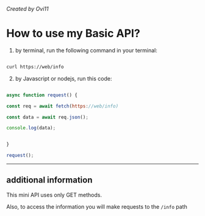 *Created by Ovi11*

# How to use my Basic API?

1. by terminal, run the following command in your terminal:

```bash

curl https://web/info
```

2. by Javascript or nodejs, run this code:

```Javascript

async function request() {

const req = await fetch(https://web/info)

const data = await req.json();

console.log(data);


}

request();

```

---

## additional information

This mini API uses only GET methods.

Also, to access the information you will make requests to the `/info` path



